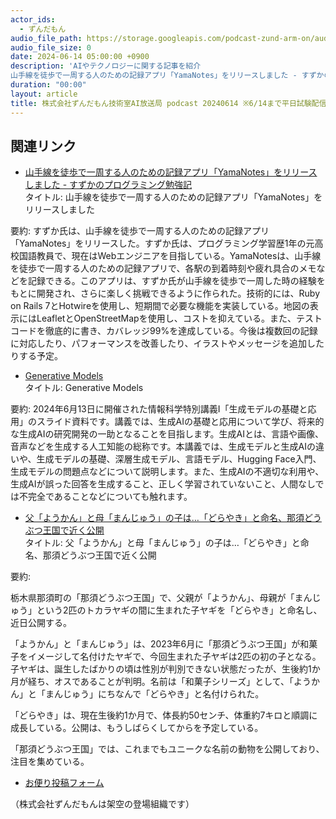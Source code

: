 ```yaml
---
actor_ids:
  - ずんだもん
audio_file_path: https://storage.googleapis.com/podcast-zund-arm-on/audio/株式会社ずんだもん技術室AI放送局_podcast_20240614.mp3
audio_file_size: 0
date: 2024-06-14 05:00:00 +0900
description: 'AIやテクノロジーに関する記事を紹介  
山手線を徒歩で一周する人のための記録アプリ「YamaNotes」をリリースしました - すずかのプログラミング勉強記、Generative Models、父「ようかん」と母「まんじゅう」の子は…「どらやき」と命名、那須どうぶつ王国で近く公開、'
duration: "00:00"
layout: article
title: 株式会社ずんだもん技術室AI放送局 podcast 20240614 ※6/14まで平日試験配信中
---
```


## 関連リンク


- [山手線を徒歩で一周する人のための記録アプリ「YamaNotes」をリリースしました - すずかのプログラミング勉強記](https://suzuka-hk.hatenablog.com/entry/2024/06/13/082009)  
タイトル: 山手線を徒歩で一周する人のための記録アプリ「YamaNotes」をリリースしました

要約: すずか氏は、山手線を徒歩で一周する人のための記録アプリ「YamaNotes」をリリースした。すずか氏は、プログラミング学習歴1年の元高校国語教員で、現在はWebエンジニアを目指している。YamaNotesは、山手線を徒歩で一周する人のための記録アプリで、各駅の到着時刻や疲れ具合のメモなどを記録できる。このアプリは、すずか氏が山手線を徒歩で一周した時の経験をもとに開発され、さらに楽しく挑戦できるように作られた。技術的には、Ruby on Rails 7とHotwireを使用し、短期間で必要な機能を実装している。地図の表示にはLeafletとOpenStreetMapを使用し、コストを抑えている。また、テストコードを徹底的に書き、カバレッジ99%を達成している。今後は複数回の記録に対応したり、パフォーマンスを改善したり、イラストやメッセージを追加したりする予定。


- [Generative Models](https://speakerdeck.com/takahashihiroshi/generative-models)  
タイトル: Generative Models

要約: 2024年6月13日に開催された情報科学特別講義Ⅰ「生成モデルの基礎と応用」のスライド資料です。講義では、生成AIの基礎と応用について学び、将来的な生成AIの研究開発の一助となることを目指します。生成AIとは、言語や画像、音声などを生成する人工知能の総称です。本講義では、生成モデルと生成AIの違いや、生成モデルの基礎、深層生成モデル、言語モデル、Hugging Face入門、生成モデルの問題点などについて説明します。また、生成AIの不適切な利用や、生成AIが誤った回答を生成すること、正しく学習されていないこと、人間なしでは不完全であることなどについても触れます。


- [父「ようかん」と母「まんじゅう」の子は…「どらやき」と命名、那須どうぶつ王国で近く公開](https://www.yomiuri.co.jp/national/20240611-OYT1T50124/)  
タイトル: 父「ようかん」と母「まんじゅう」の子は…「どらやき」と命名、那須どうぶつ王国で近く公開

要約:

栃木県那須町の「那須どうぶつ王国」で、父親が「ようかん」、母親が「まんじゅう」という2匹のトカラヤギの間に生まれた子ヤギを「どらやき」と命名し、近日公開する。

「ようかん」と「まんじゅう」は、2023年6月に「那須どうぶつ王国」が和菓子をイメージして名付けたヤギで、今回生まれた子ヤギは2匹の初の子となる。子ヤギは、誕生したばかりの頃は性別が判別できない状態だったが、生後約1か月が経ち、オスであることが判明。名前は「和菓子シリーズ」として、「ようかん」と「まんじゅう」にちなんで「どらやき」と名付けられた。

「どらやき」は、現在生後約1か月で、体長約50センチ、体重約7キロと順調に成長している。公開は、もうしばらくしてからを予定している。

「那須どうぶつ王国」では、これまでもユニークな名前の動物を公開しており、注目を集めている。



- [お便り投稿フォーム](https://forms.gle/ffg4JTfqdiqK62qf9)

（株式会社ずんだもんは架空の登場組織です）
